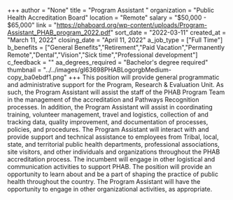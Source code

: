 +++
author = "None"
title = "Program Assistant "
organization = "Public Health Accreditation Board"
location = "Remote"
salary = "$50,000 - $65,000"
link = "https://phaboard.org/wp-content/uploads/Program-Assistant_PHAB_program_2022.pdf"
sort_date = "2022-03-11"
created_at = "March 11, 2022"
closing_date = "April 11, 2022"
a_job_type = ["Full Time"]
b_benefits = ["General Benefits","Retirement","Paid Vacation","Permanently Remote","Dental","Vision","Sick time","Professional development"]
c_feedback = ""
aa_degrees_required = "Bachelor's degree required"
thumbnail = "../../images/gI63698PHABLogorgbMedium-copy_ba0ebdf1.png"
+++
This position will provide general programmatic and administrative support for the Program, Research & Evaluation Unit. As such, the Program Assistant will assist the staff of the PHAB Program Team in the management of the accreditation and Pathways Recognition processes. In addition, the Program Assistant will assist in coordinating training, volunteer management, travel and logistics, collection of and tracking data, quality improvement, and documentation of processes, policies, and procedures. The Program Assistant will interact with and provide support and technical assistance to employees from Tribal, local, state, and territorial public health departments, professional associations, site visitors, and other individuals and organizations throughout the PHAB accreditation process. The incumbent will engage in other logistical and communication activities to support PHAB. The position will provide an opportunity to learn about and be a part of shaping the practice of public health throughout the country. The Program Assistant will have the opportunity to engage in other organizational activities, as appropriate.